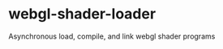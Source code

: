 webgl-shader-loader
===================

Asynchronous load, compile, and link webgl shader programs
